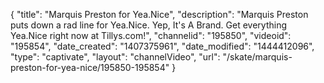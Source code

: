 {
    "title": "Marquis Preston for Yea.Nice",
    "description": "Marquis Preston puts down a rad line for Yea.Nice. Yep, It's A Brand. Get everything Yea.Nice right now at Tillys.com!",
    "channelid": "195850",
    "videoid": "195854",
    "date_created": "1407375961",
    "date_modified": "1444412096",
    "type": "captivate",
    "layout": "channelVideo",
    "url": "\/skate\/marquis-preston-for-yea-nice\/195850-195854"
}